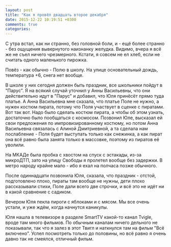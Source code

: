 ```yaml
---
layout: post
title: "Как я провёл двадцать второе декабря"
date: 2015-12-22 10:19:51 +0300
comments: true
categories: 
---
```

С утра встал, как ни странно, без головной боли, и - ещё более странно - без ощущения вывернутого наизнанку желудка. Видимо, вчера я всё же не съел ничего чрезмерного. Кстати, я совсем не ел хлеб, если не считать одного маленького пирожка.

Повёз - как обычно - Полю в школу. На улице основательный дождь, температура +6, снега нет вообще.

В школе у них сегодня должен быть праздник, все школьники пойдут в "Парус". Я на всякий случай уточнил у Анны Васильевны, что они действительно идут в "Парус" и добавил, что Юля принёсёт прямо туда платье. А Анна Васильевна мне сказала, что платье Поле не нужно, а нужен костюм пирата, потому что Поля участвует в сценке с пиратами. Вот так вот. Надо было сделать костюм пирата, а чтобы об этом узнать, достаточно было пообщаться с космосом. Позвонил Юле, высказал ей свои предложения по импровизированному костюму, но потом Анна Васильевна связалась с Алиной Дмитриевной, а та сделала нам послабление - Поля будет выступать только как снежинка, а как пират она всё равно была занята только в массовке, поэтому из пиратов её уволили.

На МКАДе была пробка с хвостом на спуск с эстакады, из-за микроДТП, зато на улицу Свободы я пролетел вообще без задержки. В метро народу крайне мало - ибо я ехал на полчаса позже обычного.

После одиннадцати позвонила Юля, сказала, что праздник - отстой, подготовлено плохо, пираты там вообще не нужны, дети плохо рассказывали стихи, Поле дали всего две строчки, и всё это не идёт ни в какой сравнение с садиком.

Вечером Юля пекла пироги с яблоками и с мясом. Мы все очень устали, и уже ждём, когда начнутся каникулы.

Юля нашла в телевизоре в разделе SmartTV какой-то канал Tvigle, вроде там много фильмов. По обычным каналам ничего дельного не показывали, так что я залез в этот Твигл и наткнулся там на фильм "Всё включено". Успел посмотреть только до половины, но всё равно я очень давно так не смеялся, отличный фильм.